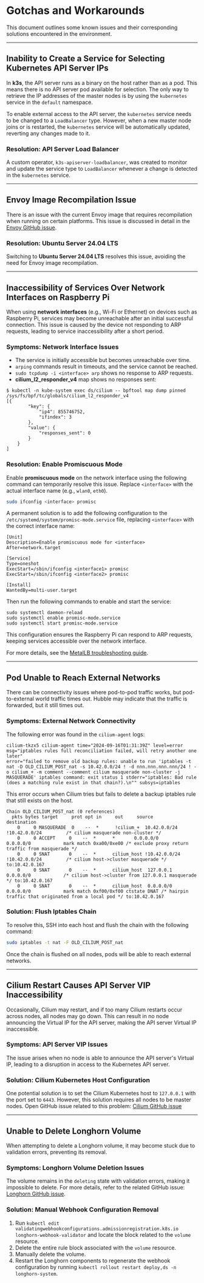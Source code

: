 # Gotchas and Workarounds

This document outlines some known issues and their corresponding solutions encountered in the environment.

---

## Inability to Create a Service for Selecting Kubernetes API Server IPs

In **k3s**, the API server runs as a binary on the host rather than as a pod. This means there is no API server pod available for selection.
The only way to retrieve the IP addresses of the master nodes is by using the `kubernetes` service in the `default` namespace.

To enable external access to the API server, the `kubernetes` service needs to be changed to a `LoadBalancer` type. However, when a new master node joins or is restarted,
the `kubernetes` service will be automatically updated, reverting any changes made to it.

### Resolution: API Server Load Balancer

A custom operator, `k3s-apiserver-loadbalancer`, was created to monitor and update the service type to `LoadBalancer` whenever a change is detected in the `kubernetes` service.

---

## Envoy Image Recompilation Issue

There is an issue with the current Envoy image that requires recompilation when running on certain platforms. This issue is discussed in detail in the [Envoy GitHub issue][envoy-issue].

### Resolution: Ubuntu Server 24.04 LTS

Switching to **Ubuntu Server 24.04 LTS** resolves this issue, avoiding the need for Envoy image recompilation.

---

## Inaccessibility of Services Over Network Interfaces on Raspberry Pi

When using **network interfaces** (e.g., Wi-Fi or Ethernet) on devices such as Raspberry Pi, services may become unreachable after an initial successful connection.
This issue is caused by the device not responding to ARP requests, leading to service inaccessibility after a short period.

### Symptoms: Network Interface Issues

- The service is initially accessible but becomes unreachable over time.
- `arping` commands result in timeouts, and the service cannot be reached.
- `sudo tcpdump -i <interface> arp` shows no response to ARP requests.
- **cilium_l2_responder_v4** map shows no responses sent:

```shell
$ kubectl -n kube-system exec ds/cilium -- bpftool map dump pinned /sys/fs/bpf/tc/globals/cilium_l2_responder_v4
[{
        "key": {
            "ip4": 855746752,
            "ifindex": 3
        },
        "value": {
            "responses_sent": 0
        }
    }
]
```

### Resolution: Enable Promiscuous Mode

Enable **promiscuous mode** on the network interface using the following command can temporarily resolve this issue.
Replace `<interface>` with the actual interface name (e.g., `wlan0`, `eth0`).

```bash
sudo ifconfig <interface> promisc
```

A permanent solution is to add the following configuration to the `/etc/systemd/system/promisc-mode.service` file, replacing `<interface>` with the correct interface name:

```shell
[Unit]
Description=Enable promiscuous mode for <interface>
After=network.target

[Service]
Type=oneshot
ExecStart=/sbin/ifconfig <interface1> promisc
ExecStart=/sbin/ifconfig <interface2> promisc

[Install]
WantedBy=multi-user.target
```

Then run the following commands to enable and start the service:

```shell
sudo systemctl daemon-reload
sudo systemctl enable promisc-mode.service
sudo systemctl start promisc-mode.service
```

This configuration ensures the Raspberry Pi can respond to ARP requests, keeping services accessible over the network interface.

For more details, see the [MetalLB troubleshooting guide][metallb-troubleshooting].

---

## Pod Unable to Reach External Networks

There can be connectivity issues where pod-to-pod traffic works, but pod-to-external world traffic times out. Hubble may indicate that the traffic is forwarded, but it still times out.

### Symptoms: External Network Connectivity

The following error was found in the `cilium-agent` logs:

```shell
cilium-tkzx5 cilium-agent time="2024-09-16T01:31:39Z" level=error msg="iptables rules full reconciliation failed, will retry another one later"
error="failed to remove old backup rules: unable to run 'iptables -t nat -D OLD_CILIUM_POST_nat -s 10.42.0.0/24 ! -d nnn.nnn.nnn.nnn/24 ! -o cilium_+ -m comment --comment cilium masquerade non-cluster -j MASQUERADE' iptables command: exit status 1 stderr="iptables: Bad rule (does a matching rule exist in that chain?).\n"" subsys=iptables
```

This error occurs when Cilium tries but fails to delete a backup iptables rule that still exists on the host.

```shell
Chain OLD_CILIUM_POST_nat (0 references)
  pkts bytes target     prot opt in     out     source               destination
    0     0 MASQUERADE  0    --  *      !cilium_+  10.42.0.0/24        !10.42.0.0/24         /* cilium masquerade non-cluster */
    0     0 ACCEPT     0    --  *      *       0.0.0.0/0            0.0.0.0/0            mark match 0xa00/0xe00 /* exclude proxy return traffic from masquerade */
    0     0 SNAT       0    --  *      cilium_host !10.42.0.0/24        !10.42.0.0/24         /* cilium host->cluster masquerade */ to:10.42.0.167
    0     0 SNAT       0    --  *      cilium_host  127.0.0.1            0.0.0.0/0            /* cilium host->cluster from 127.0.0.1 masquerade */ to:10.42.0.167
    0     0 SNAT       0    --  *      cilium_host  0.0.0.0/0            0.0.0.0/0            mark match 0xf00/0xf00 ctstate DNAT /* hairpin traffic that originated from a local pod */ to:10.42.0.167
```

### Solution: Flush Iptables Chain

To resolve this, SSH into each host and flush the chain with the following command:

```bash
sudo iptables -t nat -F OLD_CILIUM_POST_nat
```

Once the chain is flushed on all nodes, pods will be able to reach external networks.

---

## Cilium Restart Causes API Server VIP Inaccessibility

Occasionally, Cilium may restart, and if too many Cilium restarts occur across nodes, all nodes may go down.
This can result in no node announcing the Virtual IP for the API server, making the API server Virtual IP inaccessible.

### Symptoms: API Server VIP Issues

The issue arises when no node is able to announce the API server's Virtual IP, leading to a disruption in access to the Kubernetes API server.

### Solution: Cilium Kubernetes Host Configuration

One potential solution is to set the Cilium Kubernetes host to `127.0.0.1` with the port set to `6443`. However, this solution requires all nodes to be master nodes.
Open GitHub issue related to this problem: [Cilium GitHub issue][cilium-issue]

---

## Unable to Delete Longhorn Volume

When attempting to delete a Longhorn volume, it may become stuck due to validation errors, preventing its removal.

### Symptoms: Longhorn Volume Deletion Issues

The volume remains in the `deleting` state with validation errors, making it impossible to delete.
For more details, refer to the related GitHub issue: [Longhorn GitHub issue][longhorn-issue].

### Solution: Manual Webhook Configuration Removal

1. Run `kubectl edit validatingwebhookconfigurations.admissionregistration.k8s.io longhorn-webhook-validator` and locate the block related to the `volume` resource.
2. Delete the entire rule block associated with the `volume` resource.
3. Manually delete the volume.
4. Restart the Longhorn components to regenerate the webhook configuration by running `kubectl rollout restart deploy,ds -n longhorn-system`.

[envoy-issue]: https://github.com/envoyproxy/envoy/issues/23339
[metallb-troubleshooting]: https://metallb.universe.tf/troubleshooting/#using-wifi-and-cant-reach-the-service
[cilium-issue]: https://github.com/cilium/cilium/issues/19038
[longhorn-issue]: https://github.com/longhorn/longhorn/issues/4143
